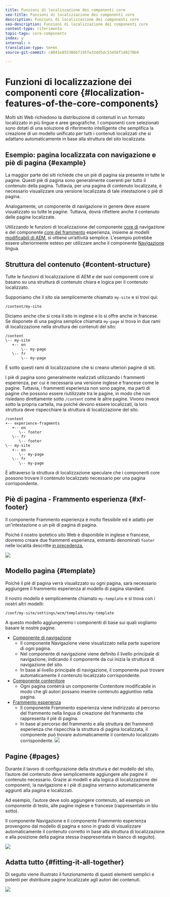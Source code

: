 ```yaml
---
title: Funzioni di localizzazione dei componenti core
seo-title: Funzioni di localizzazione dei componenti core
description: Funzioni di localizzazione dei componenti core
seo-description: Funzioni di localizzazione dei componenti core
content-type: riferimento
topic-tags: core-components
index: y
internal: n
translation-type: tm+mt
source-git-commit: c8041e855386b7195fe32dd5dc53458f1d8270b8

---
```



# Funzioni di localizzazione dei componenti core {#localization-features-of-the-core-components}

Molti siti Web richiedono la distribuzione di contenuti in un formato localizzato in più lingue e aree geografiche. I componenti core selezionati sono dotati di una soluzione di riferimento intelligente che semplifica la creazione di un modello unificato per tutti i contenuti localizzati che si adattano automaticamente in base alla struttura del sito localizzata.

## Esempio: pagina localizzata con navigazione e piè di pagina {#example}

La maggior parte dei siti richiede che un piè di pagina sia presente in tutte le pagine. Questi piè di pagina sono generalmente coerenti per tutto il contenuto della pagina. Tuttavia, per una pagina di contenuto localizzata, è necessario visualizzare una versione localizzata di tale intestazione o piè di pagina.

Analogamente, un componente di navigazione in genere deve essere visualizzato su tutte le pagine. Tuttavia, dovrà riflettere anche il contenuto delle pagine localizzate.

Utilizzando le funzioni di localizzazione del componente [core di](navigation.md) navigazione e del componente [core del frammento](experience-fragment.md) esperienza, insieme ai modelli [modificabili di AEM](https://docs.adobe.com/content/help/en/experience-manager-64/authoring/siteandpage/templates.html), si ottiene un’attività semplice. L'esempio potrebbe essere ulteriormente esteso per utilizzare anche il componente [Navigazione](language-navigation.md) lingua.

## Struttura del contenuto {#content-structure}

Tutte le funzioni di localizzazione di AEM e dei suoi componenti core si basano su una struttura di contenuto chiara e logica per il contenuto localizzato.

Supponiamo che il sito sia semplicemente chiamato `my-site` e si trovi qui:

```
/content/my-site
```

Diciamo anche che si crea il sito in inglese e lo si offre anche in francese. Se disponete di una pagina semplice chiamata `my-page` si trova in due rami di localizzazione nella struttura dei contenuti del sito:

```
/content
\-- my-site
   +-- en
       \-- my-page
   \-- fr
       \-- my-page
```

È sotto questi rami di localizzazione che si creano ulteriori pagine di siti.

I piè di pagina sono generalmente realizzati utilizzando i frammenti esperienza, per cui è necessaria una versione inglese e francese come le pagine. Tuttavia, i frammenti esperienza non sono pagine, ma parti di pagine che possono essere riutilizzate tra le pagine, in modo che non risiedano direttamente sotto `/content` come le altre pagine. Vivono invece sotto la propria cartella, ma poiché devono essere localizzati, la loro struttura deve rispecchiare la struttura di localizzazione del sito.

```
/content
+-- experience-fragments
   +-- en
      \-- footer
   \-- fr
      \-- footer
\-- my-site
   +-- en
      \-- my-page
   \-- fr
      \-- my-page
```

È attraverso la struttura di localizzazione speculare che i componenti core possono trovare il contenuto localizzato necessario per una pagina corrispondente.

## Piè di pagina - Frammento esperienza {#xf-footer}

Il componente Frammento esperienza è molto flessibile ed è adatto per un'intestazione o un piè di pagina di pagina.

Poiché il nostro ipotetico sito Web è disponibile in inglese e francese, dovremo creare due frammenti esperienza, entrambi denominati `footer` nelle località descritte [in precedenza.](#content-structure)

![](assets/screen-shot-2019-09-09-11.08.28.png)

## Modello pagina {#template}

Poiché il piè di pagina verrà visualizzato su ogni pagina, sarà necessario aggiungere il frammento esperienza al modello di pagina standard.

Il nostro modello è semplicemente chiamato `my-template` e si trova con i nostri altri modelli:

```
/conf/my-site/settings/wcm/templates/my-template
```

A questo modello aggiungeremo i componenti di base sui quali vogliamo basare le nostre pagine.

* [Componente di navigazione](navigation.md)
   * Il componente Navigazione viene visualizzato nella parte superiore di ogni pagina.
   * Nel componente di navigazione viene definito il livello principale di navigazione, indicando il componente da cui inizia la struttura di navigazione del sito.
   * In base al livello principale di navigazione, il componente può trovare automaticamente il contenuto localizzato corrispondente.
* [Componente contenitore](container.md)
   * Ogni pagina conterrà un componente Contenitore modificabile in modo che gli autori possano inserire contenuto aggiuntivo nella pagina.
* [Frammento esperienza](experience-fragment.md)
   * Il componente Frammento esperienza viene indirizzato al percorso del frammento nella lingua di creazione del frammento che rappresenta il piè di pagina.
   * In base al percorso del frammento e alla struttura dei frammenti esperienza che rispecchia la struttura di pagina localizzata, il componente può trovare automaticamente il contenuto localizzato corrispondente.
   ![](assets/screen-shot-2019-09-09-11.20.10.png)

## Pagine {#pages}

Durante il lavoro di configurazione della struttura e del modello del sito, l’autore del contenuto deve semplicemente aggiungere alle pagine il contenuto necessario. Grazie ai modelli e alla logica di localizzazione dei componenti, la navigazione e i piè di pagina verranno automaticamente aggiunti alla pagina e localizzati.

Ad esempio, l’autore deve solo aggiungere contenuto, ad esempio un componente di testo, alle pagine inglese e francese (rappresentato in blu sotto).

Il componente Navigazione e il componente Frammento esperienza provengono dal modello di pagina e sono in grado di visualizzare automaticamente il contenuto corretto in base alla struttura di localizzazione e alla posizione della pagina stessa (rappresentata in bianco di seguito).

![](assets/screen-shot-2019-09-09-11.22.14.png)

## Adatta tutto {#fitting-it-all-together}

Di seguito viene illustrato il funzionamento di questi elementi semplici e potenti per distribuire pagine localizzate agli autori dei contenuti.

![](assets/screen-shot-2019-09-09-11.27.58.png)
